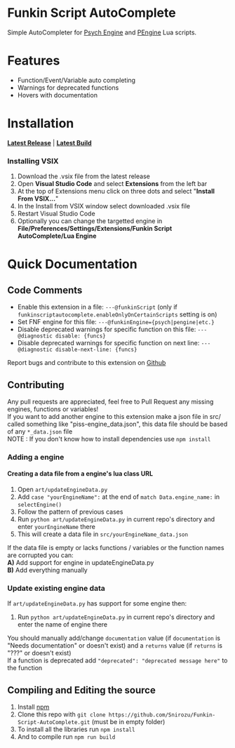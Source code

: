 # Funkin Script AutoComplete
Simple AutoCompleter for [Psych Engine](https://github.com/ShadowMario/FNF-PsychEngine) and [PEngine](https://github.com/Snirozu/Funkin-PEngine) Lua scripts.<br>

# Features
- Function/Event/Variable auto completing
- Warnings for deprecated functions
- Hovers with documentation

# Installation
[**Latest Release**](https://marketplace.visualstudio.com/items?itemName=Snirozu.funkin-script-autocompleter) | [**Latest Build**](https://nightly.link/Snirozu/Funkin-Script-AutoComplete/workflows/main/master)

### Installing VSIX 
1. Download the .vsix file from the latest release
2. Open **Visual Studio Code** and select **Extensions** from the left bar
3. At the top of Extensions menu click on three dots and select "**Install From VSIX...**"
4. In the Install from VSIX window select downloaded .vsix file
5. Restart Visual Studio Code
6. Optionally you can change the targetted engine in **File/Preferences/Settings/Extensions/Funkin Script AutoComplete/Lua Engine**

# Quick Documentation
## Code Comments
- Enable this extension in a file: `---@funkinScript` (only if `funkinscriptautocomplete.enableOnlyOnCertainScripts` setting is on)
- Set FNF engine for this file: `---@funkinEngine={psych|pengine|etc.}`
- Disable deprecated warnings for specific function on this file: `---@diagnostic disable: {funcs}`
- Disable deprecated warnings for specific function on next line: `---@diagnostic disable-next-line: {funcs}`

Report bugs and contribute to this extension on [Github](https://github.com/Snirozu/Funkin-Script-AutoComplete)

## Contributing
Any pull requests are appreciated, feel free to Pull Request any missing engines, functions or variables! <br>
If you want to add another engine to this extension make a json file in src/ called something like "piss-engine_data.json", this data file should be based of any `*_data.json` file <br>
NOTE : If you don't know how to install dependencies use `npm install`
### Adding a engine
#### Creating a data file from a engine's lua class URL 
1. Open `art/updateEngineData.py`
2. Add `case "yourEngineName":` at the end of `match Data.engine_name:` in `selectEngine()`
3. Follow the pattern of previous cases
4. Run `python art/updateEngineData.py` in current repo's directory and enter `yourEngineName` there
5. This will create a data file in `src/yourEngineName_data.json`

If the data file is empty or lacks functions / variables or the function names are corrupted you can: <br>
**A)** Add support for engine in updateEngineData.py <br>
**B)** Add everything manually
### Update existing engine data
If `art/updateEngineData.py` has support for some engine then:
1. Run `python art/updateEngineData.py` in current repo's directory and enter the name of engine there

You should manually add/change `documentation` value (if `documentation` is "Needs documentation" or doesn't exist) and a `returns` value (if `returns` is "???" or doesn't exist) <br>
If a function is deprecated add `"deprecated": "deprecated message here"` to the function

## Compiling and Editing the source
1. Install [npm](https://nodejs.org/en/download/)
2. Clone this repo with ```git clone https://github.com/Snirozu/Funkin-Script-AutoComplete.git``` (must be in empty folder)
3. To install all the libraries run ```npm install```
4. And to compile run ```npm run build```
